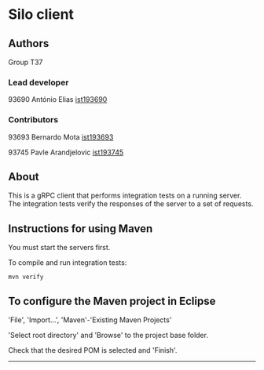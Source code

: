 # Silo client


## Authors

Group T37


### Lead developer 

93690 António Elias [ist193690](https://git.rnl.tecnico.ulisboa.pt/ist193690)

### Contributors

93693 Bernardo Mota [ist193693](https://git.rnl.tecnico.ulisboa.pt/ist193693)

93745 Pavle Arandjelovic [ist193745](https://git.rnl.tecnico.ulisboa.pt/ist193745)


## About

This is a gRPC client that performs integration tests on a running server.
The integration tests verify the responses of the server to a set of requests.


## Instructions for using Maven

You must start the servers first.

To compile and run integration tests:

```
mvn verify
```


## To configure the Maven project in Eclipse

'File', 'Import...', 'Maven'-'Existing Maven Projects'

'Select root directory' and 'Browse' to the project base folder.

Check that the desired POM is selected and 'Finish'.


----


